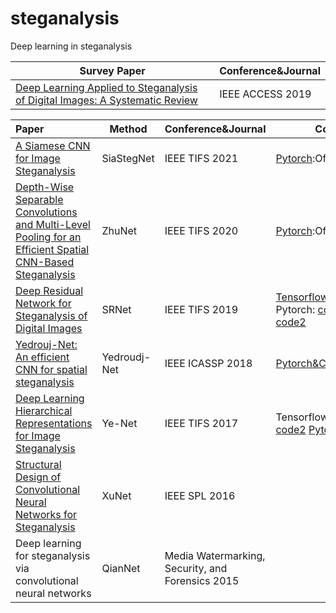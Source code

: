# steganalysis
Deep learning in steganalysis





| Survey Paper                                                 | Conference&Journal |
| ------------------------------------------------------------ | ------------------ |
| [Deep Learning Applied to Steganalysis of Digital Images: A Systematic Review](https://ieeexplore.ieee.org/document/8718661) | IEEE ACCESS 2019   |



| Paper                                                        | Method       | Conference&Journal                               | Code                                                         |
| :----------------------------------------------------------- | ------------ | ------------------------------------------------ | ------------------------------------------------------------ |
| [A Siamese CNN for Image Steganalysis](https://ieeexplore.ieee.org/document/9153041) | SiaStegNet   | IEEE TIFS 2021                                   | [Pytorch](https://github.com/SiaStg/SiaStegNet):Official     |
| [Depth-Wise Separable Convolutions and Multi-Level Pooling for an Efficient Spatial CNN-Based Steganalysis](https://ieeexplore.ieee.org/document/8809687) | ZhuNet       | IEEE TIFS 2020                                   | [Pytorch](https://github.com/1204BUPT/Zhu-Net-image-steganalysis):Official |
| [Deep Residual Network for Steganalysis of Digital Images](https://ieeexplore.ieee.org/document/8470101) | SRNet        | IEEE TIFS 2019                                   | [Tensorflow](http://dde.binghamton.edu/download/feature_extractors/ ):Official Pytorch: [code1](https://github.com/brijeshiitg/Pytorch-implementation-of-SRNet)  [code2]( https://github.com/Uranium-Deng/Steganalysis-StegoRemoval) |
| [Yedrouj-Net: An efficient CNN for spatial steganalysis](https://hal-lirmm.ccsd.cnrs.fr/lirmm-01717550/document) | Yedroudj-Net | IEEE ICASSP 2018                                 | [Pytorch&Caffe](https://github.com/yedmed/steganalysis_with_CNN_Yedroudj-Net):Official |
| [Deep Learning Hierarchical Representations for Image Steganalysis](https://bv.univ-poitiers.fr/access/content/user/bdiall03/PhD_Image_Forensic_XLIM/Articles/CNN-MF/Deep%20Learning%20Steganalysis2017.pdf) | Ye-Net       | IEEE TIFS 2017                                   | Tensorflow:[code1](https://github.com/Caenorst/YeNet-Tensorflow)  [code2](https://github.com/changshihyoung/TensorFlow-YeNet)  [Pytorch](https://github.com/Caenorst/YeNet-Pytorch) |
| [Structural Design of Convolutional Neural Networks for Steganalysis](https://ieeexplore.ieee.org/document/7444146) | XuNet        | IEEE SPL 2016                                    |                                                              |
| Deep learning for steganalysis via convolutional neural networks | QianNet      | Media Watermarking, Security, and Forensics 2015 |                                                              |



